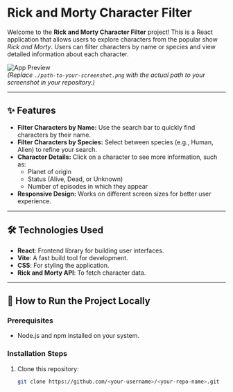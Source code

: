 # Rick and Morty Character Filter

Welcome to the **Rick and Morty Character Filter** project! This is a React application that allows users to explore characters from the popular show *Rick and Morty*. Users can filter characters by name or species and view detailed information about each character.

![App Preview](./path-to-your-screenshot.png)  
*(Replace `./path-to-your-screenshot.png` with the actual path to your screenshot in your repository.)*

---

## ✨ Features

- **Filter Characters by Name:** Use the search bar to quickly find characters by their name.
- **Filter Characters by Species:** Select between species (e.g., Human, Alien) to refine your search.
- **Character Details:** Click on a character to see more information, such as:
  - Planet of origin
  - Status (Alive, Dead, or Unknown)
  - Number of episodes in which they appear
- **Responsive Design:** Works on different screen sizes for better user experience.

---

## 🛠 Technologies Used

- **React**: Frontend library for building user interfaces.
- **Vite**: A fast build tool for development.
- **CSS**: For styling the application.
- **Rick and Morty API**: To fetch character data.

---

## 🚀 How to Run the Project Locally

### Prerequisites

- Node.js and npm installed on your system.

### Installation Steps

1. Clone this repository:

   ```bash
   git clone https://github.com/<your-username>/<your-repo-name>.git
